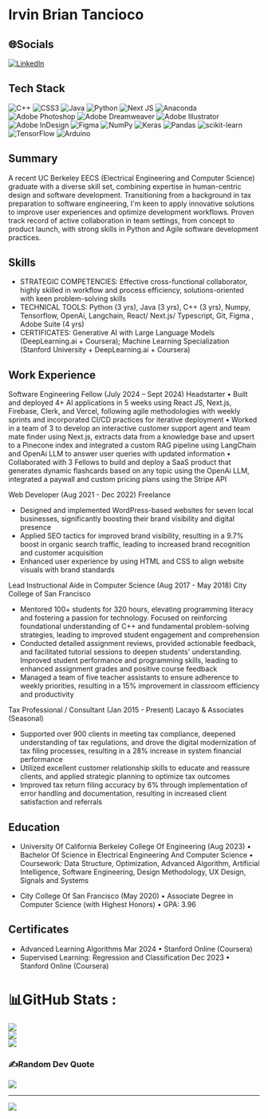 # Irvin Brian Tancioco

## 🌐Socials
[![LinkedIn](https://img.shields.io/badge/LinkedIn-%230077B5.svg?logo=linkedin&logoColor=white)](https://linkedin.com/in/https://www.linkedin.com/in/irvintancioco) 

## Tech Stack
![C++](https://img.shields.io/badge/c++-%2300599C.svg?style=for-the-badge&logo=c%2B%2B&logoColor=white) ![CSS3](https://img.shields.io/badge/css3-%231572B6.svg?style=for-the-badge&logo=css3&logoColor=white) ![Java](https://img.shields.io/badge/java-%23ED8B00.svg?style=for-the-badge&logo=java&logoColor=white) ![Python](https://img.shields.io/badge/python-3670A0?style=for-the-badge&logo=python&logoColor=ffdd54) ![Next JS](https://img.shields.io/badge/Next-black?style=for-the-badge&logo=next.js&logoColor=white) ![Anaconda](https://img.shields.io/badge/Anaconda-%2344A833.svg?style=for-the-badge&logo=anaconda&logoColor=white) ![Adobe Photoshop](https://img.shields.io/badge/adobephotoshop-%2331A8FF.svg?style=for-the-badge&logo=adobephotoshop&logoColor=white) ![Adobe Dreamweaver](https://img.shields.io/badge/Adobe%20Dreamweaver-FF61F6.svg?style=for-the-badge&logo=Adobe%20Dreamweaver&logoColor=white) ![Adobe Illustrator](https://img.shields.io/badge/adobeillustrator-%23FF9A00.svg?style=for-the-badge&logo=adobeillustrator&logoColor=white) ![Adobe InDesign](https://img.shields.io/badge/Adobe%20InDesign-49021F?style=for-the-badge&logo=adobeindesign&logoColor=white) 	![Figma](https://img.shields.io/badge/figma-%23F24E1E.svg?style=for-the-badge&logo=figma&logoColor=white) ![NumPy](https://img.shields.io/badge/numpy-%23013243.svg?style=for-the-badge&logo=numpy&logoColor=white) ![Keras](https://img.shields.io/badge/Keras-%23D00000.svg?style=for-the-badge&logo=Keras&logoColor=white) ![Pandas](https://img.shields.io/badge/pandas-%23150458.svg?style=for-the-badge&logo=pandas&logoColor=white) ![scikit-learn](https://img.shields.io/badge/scikit--learn-%23F7931E.svg?style=for-the-badge&logo=scikit-learn&logoColor=white) ![TensorFlow](https://img.shields.io/badge/TensorFlow-%23FF6F00.svg?style=for-the-badge&logo=TensorFlow&logoColor=white) ![Arduino](https://img.shields.io/badge/-Arduino-00979D?style=for-the-badge&logo=Arduino&logoColor=white)

## Summary
A recent UC Berkeley EECS (Electrical Engineering and Computer Science) graduate with a diverse skill set,
combining expertise in human-centric design and software development. Transitioning from a background in tax
preparation to software engineering, I'm keen to apply innovative solutions to improve user experiences and optimize
development workflows. Proven track record of active collaboration in team settings, from concept to product launch, with
strong skills in Python and Agile software development practices.

## Skills
* STRATEGIC COMPETENCIES: Effective cross-functional collaborator, highly skilled in workflow and process efficiency, solutions-oriented with keen problem-solving skills
* TECHNICAL TOOLS: Python (3 yrs), Java (3 yrs), C++ (3 yrs), Numpy, Tensorflow, OpenAi, Langchain, React/ Next.js/ Typescript, Git, Figma , Adobe Suite (4 yrs)
* CERTIFICATES: Generative AI with Large Language Models (DeepLearning.ai + Coursera); Machine Learning Specialization (Stanford University + DeepLearning.ai + Coursera)

## Work Experience

Software Engineering Fellow (July 2024 – Sept 2024)
Headstarter
• Built and deployed 4+ AI applications in 5 weeks using React JS, Next.js, Firebase, Clerk, and Vercel, following agile methodologies with weekly sprints and incorporated CI/CD practices for iterative deployment
• Worked in a team of 3 to develop an interactive customer support agent and team mate finder using Next.js, extracts data from a knowledge base and upsert to a Pinecone index and integrated a custom RAG pipeline using LangChain and OpenAi LLM to answer user queries with updated information
• Collaborated with 3 Fellows to build and deploy a SaaS product that generates dynamic flashcards based on any topic using the OpenAi LLM, integrated a paywall and custom pricing plans using the Stripe API

Web Developer (Aug 2021 - Dec 2022)
Freelance
* Designed and implemented WordPress-based websites for seven local businesses, significantly boosting their brand
visibility and digital presence
* Applied SEO tactics for improved brand visibility, resulting in a 9.7% boost in organic search traffic, leading to
increased brand recognition and customer acquisition
* Enhanced user experience by using HTML and CSS to align website visuals with brand standards

Lead Instructional Aide in Computer Science (Aug 2017 - May 2018)
City College of San Francisco
* Mentored 100+ students for 320 hours, elevating programming literacy and fostering a passion for technology.
Focused on reinforcing foundational understanding of C++ and fundamental problem-solving strategies, leading to
improved student engagement and comprehension
* Conducted detailed assignment reviews, provided actionable feedback, and facilitated tutorial sessions to deepen
students' understanding. Improved student performance and programming skills, leading to enhanced assignment
grades and positive course feedback
* Managed a team of five teacher assistants to ensure adherence to weekly priorities, resulting in a 15% improvement in
classroom efficiency and productivity

Tax Professional / Consultant (Jan 2015 - Present)
Lacayo & Associates (Seasonal)
* Supported over 900 clients in meeting tax compliance, deepened understanding of tax regulations, and drove the
digital modernization of tax filing processes, resulting in a 28% increase in system financial performance
* Utilized excellent customer relationship skills to educate and reassure clients, and applied strategic planning to
optimize tax outcomes
* Improved tax return filing accuracy by 6% through implementation of error handling and documentation, resulting in
increased client satisfaction and referrals

## Education
* University Of California Berkeley College Of Engineering (Aug 2023)  •  Bachelor Of Science in Electrical Engineering And Computer Science
• Coursework: Data Structure, Optimization, Advanced Algorithm, Artificial Intelligence, Software Engineering, Design Methodology, UX Design, Signals and Systems
  
* City College Of San Francisco (May 2020)  •  Associate Degree in Computer Science (with Highest Honors)  •  GPA: 3.96 

## Certificates
* Advanced Learning Algorithms Mar 2024  •  Stanford Online (Coursera)
* Supervised Learning: Regression and Classification Dec 2023  •  Stanford Online (Coursera)



# 📊GitHub Stats :
![](https://github-readme-stats.vercel.app/api?username=itancio&theme=radical&hide_border=false&include_all_commits=true&count_private=false)<br/>
![](https://github-readme-streak-stats.herokuapp.com/?user=itancio&theme=radical&hide_border=false)<br/>
![](https://github-readme-stats.vercel.app/api/top-langs/?username=itancio&theme=radical&hide_border=false&include_all_commits=true&count_private=false&layout=compact)

### ✍️Random Dev Quote
![](https://quotes-github-readme.vercel.app/api?type=horizontal&theme=dark)

---
[![](https://visitcount.itsvg.in/api?id=itancio&icon=2&color=1)](https://visitcount.itsvg.in)



